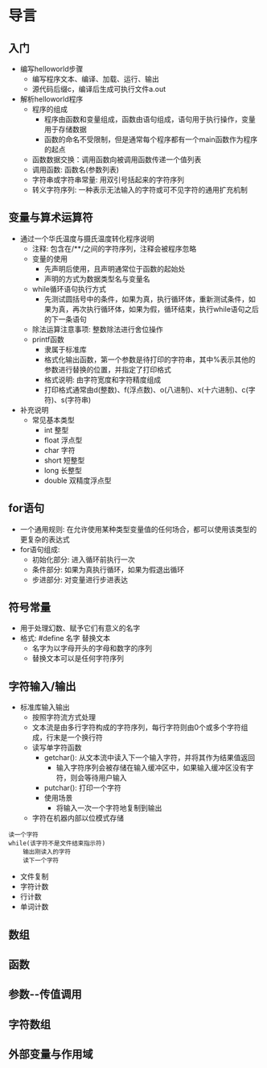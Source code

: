 # 导言
## 入门
- 编写helloworld步骤
    - 编写程序文本、编译、加载、运行、输出
    - 源代码后缀c，编译后生成可执行文件a.out
- 解析helloworld程序
    - 程序的组成
        - 程序由函数和变量组成，函数由语句组成，语句用于执行操作，变量用于存储数据
        - 函数的命名不受限制，但是通常每个程序都有一个main函数作为程序的起点
    - 函数数据交换：调用函数向被调用函数传递一个值列表
    - 调用函数: 函数名(参数列表)
    - 字符串或字符串常量: 用双引号括起来的字符序列
    - 转义字符序列: 一种表示无法输入的字符或可不见字符的通用扩充机制
## 变量与算术运算符
- 通过一个华氏温度与摄氏温度转化程序说明
    - 注释: 包含在/**/之间的字符序列，注释会被程序忽略
    - 变量的使用
        - 先声明后使用，且声明通常位于函数的起始处
        - 声明的方式为数据类型名与变量名
    - while循环语句执行方式
        - 先测试圆括号中的条件，如果为真，执行循环体，重新测试条件，如果为真，再次执行循环体，如果为假，循环结束，执行while语句之后的下一条语句
    - 除法运算注意事项: 整数除法进行舍位操作
    - printf函数
        - 隶属于标准库
        - 格式化输出函数，第一个参数是待打印的字符串，其中%表示其他的参数进行替换的位置，并指定了打印格式
        - 格式说明: 由字符宽度和字符精度组成
        - 打印格式通常由d(整数)、f(浮点数)、o(八进制)、x(十六进制)、c(字符)、s(字符串)
- 补充说明
    - 常见基本类型
        - int 整型
        - float 浮点型
        - char 字符
        - short 短整型
        - long 长整型
        - double 双精度浮点型
## for语句
- 一个通用规则: 在允许使用某种类型变量值的任何场合，都可以使用该类型的更复杂的表达式
- for语句组成: 
    - 初始化部分: 进入循环前执行一次
    - 条件部分: 如果为真执行循环，如果为假退出循环
    - 步进部分: 对变量进行步进表达
## 符号常量
- 用于处理幻数、赋予它们有意义的名字
- 格式: #define 名字 替换文本
    - 名字为以字母开头的字母和数字的序列
    - 替换文本可以是任何字符序列
## 字符输入/输出
- 标准库输入输出
    - 按照字符流方式处理
    - 文本流是由多行字符构成的字符序列，每行字符则由0个或多个字符组成，行末是一个换行符
    - 读写单字符函数
        - getchar(): 从文本流中读入下一个输入字符，并将其作为结果值返回
            - 输入字符序列会被存储在输入缓冲区中，如果输入缓冲区没有字符，则会等待用户输入
        - putchar(): 打印一个字符
        - 使用场景
            - 将输入一次一个字符地复制到输出
    - 字符在机器内部以位模式存储
```伪代码
读一个字符
while(该字符不是文件结束指示符)
    输出刚读入的字符
    读下一个字符
```
- 文件复制
- 字符计数
- 行计数
- 单词计数
## 数组
## 函数
## 参数--传值调用
## 字符数组
## 外部变量与作用域